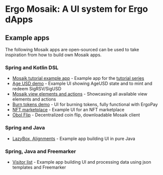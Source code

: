 # Ergo Mosaik: A UI system for Ergo dApps

## Example apps

The following Mosaik apps are open-sourced can be used to take inspiration from how to build own Mosaik apps.

### Spring and Kotlin DSL

* [Mosaik tutorial example app](https://github.com/MrStahlfelge/mosaik-tutorial-series) - Example app for the [tutorial series](intro.md)
* [Age USD demo](https://github.com/MrStahlfelge/mosaik-ageusddemo) - Example UI showing AgeUSD state and to mint and redeem SigRSV/SigUSD
* [Mosaik view elements and actions](https://github.com/MrStahlfelge/mosaik/tree/develop/backend-demo-kotlin) - Showcasing all available view elements and actions
* [Burn tokens demo](https://github.com/MrStahlfelge/mosaik-demo-tokenburn) - UI for burning tokens, fully functional with ErgoPay
* [NFT marketplace](https://github.com/MrStahlfelge/mosaiknftmarketplace) - Example UI for an NFT marketplace
* [Obol Flip](https://github.com/obolflip/obolflip-client) - Decentralized coin flip, downloadable Mosaik client

### Spring and Java

* [LazyBox, Alignments](https://github.com/MrStahlfelge/mosaik/tree/develop/backend-demo) - Example app building UI in pure Java

### Spring, Java and Freemarker

* [Visitor list](https://github.com/MrStahlfelge/mosaik/tree/develop/backend-demo) - Example app building UI and processing data using json templates and Freemarker
